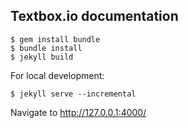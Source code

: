 ## Textbox.io documentation

    $ gem install bundle
    $ bundle install
    $ jekyll build

For local development:

    $ jekyll serve --incremental

Navigate to http://127.0.0.1:4000/
